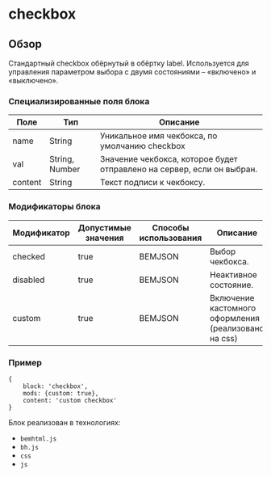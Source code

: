 # checkbox

## Обзор
Стандартный checkbox обёрнутый в обёртку label.
Используется для управления параметром выбора с двумя состояниями – «включено» и «выключено». 

### Специализированные поля блока

| Поле | Тип | Описание |
| ---- | --- | -------- |
| name | String| Уникальное имя чекбокса, по умолчанию checkbox|
| val | String, Number | Значение чекбокса, которое будет отправлено на сервер, если он выбран. |
| content | String | Текст подписи к чекбоксу. |


### Модификаторы блока

| Модификатор | Допустимые значения | Способы использования | Описание |
| ----------- | ------------------- | -------------------- | -------- |
| checked | true | BEMJSON | Выбор чекбокса. |
| disabled | true | BEMJSON | Неактивное состояние. |
| custom | true | BEMJSON | Включение кастомного оформления (реализовано на css) |

### Пример
```
{
    block: 'checkbox',
    mods: {custom: true},
    content: 'custom checkbox'
}
```

Блок реализован в технологиях:

* `bemhtml.js`
* `bh.js`
* `css`
* `js`
